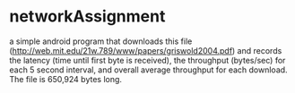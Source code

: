 networkAssignment
=================
a simple android program that downloads this file (http://web.mit.edu/21w.789/www/papers/griswold2004.pdf) and records the latency (time 
until first byte is received), the throughput (bytes/sec) for each 5 second interval, and overall 
average throughput for each download. The file is 650,924 bytes long.
